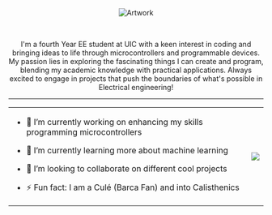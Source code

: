 <div align="center">
  <img src="https://github.com/KevinPalma21/KevinPalma21/assets/123513375/8ee43f62-3de4-4c2b-a37f-f974a7b55db9" alt="Artwork">
</div>  

&nbsp;

<p align="center">
   I'm a fourth Year EE student at UIC with a keen interest in coding and bringing ideas to life through microcontrollers and programmable devices. My passion lies in exploring the fascinating things I can create and program, blending my academic knowledge with practical applications. Always excited to engage in projects that push the boundaries of what's possible in Electrical engineering!
</p>

---

<table>
  <tr>
    <td>

<!-- Insert your text here -->
- 🔭 I’m currently working on enhancing my skills programming microcontrollers
- 🌱 I’m currently learning more about machine learning
- 👯 I’m looking to collaborate on different cool projects
- ⚡ Fun fact: I am a Culé (Barca Fan) and into Calisthenics

    </td>
    <td><img src="https://github-readme-stats.vercel.app/api/top-langs/?username=KevinPalma21&theme=radical" /></td>
  </tr>
</table>


